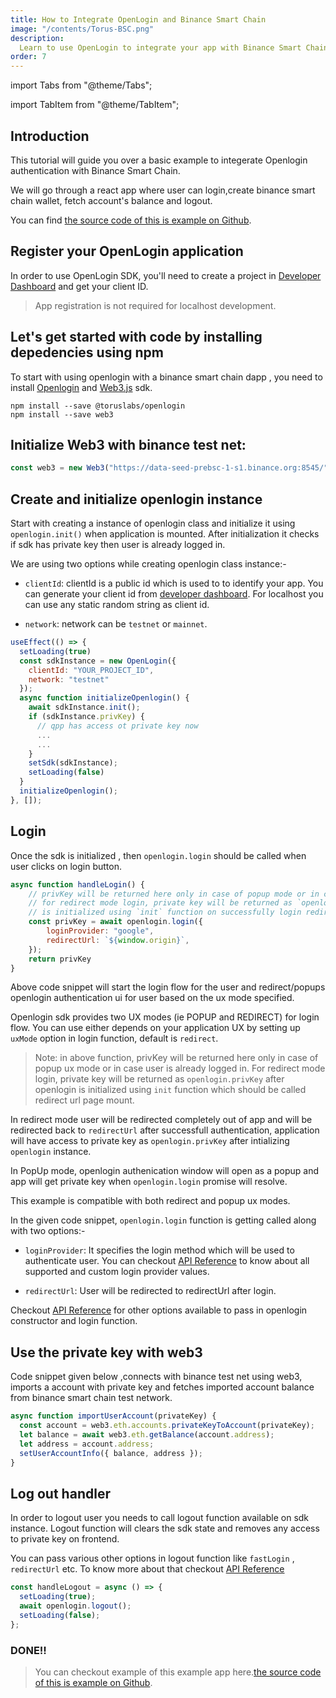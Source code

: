 ```yaml
---
title: How to Integrate OpenLogin and Binance Smart Chain
image: "/contents/Torus-BSC.png"
description:
  Learn to use OpenLogin to integrate your app with Binance Smart Chain
order: 7
---
```


import Tabs from "@theme/Tabs";

import TabItem from "@theme/TabItem";

## Introduction

This tutorial will guide you over a basic example to integerate Openlogin
authentication with Binance Smart Chain.

We will go through a react app where user can login,create binance smart chain
wallet, fetch account's balance and logout.

You can find
[the source code of this is example on Github](https://github.com/torusresearch/openlogin-binance-example).

## Register your OpenLogin application

In order to use OpenLogin SDK, you'll need to create a project in
[Developer Dashboard](https://developer.tor.us) and get your client ID.

> App registration is not required for localhost development.

## Let's get started with code by installing depedencies using npm

To start with using openlogin with a binance smart chain dapp , you need to
install [Openlogin](https://www.npmjs.com/package/@toruslabs/openlogin) and
[Web3.js](https://www.npmjs.com/package/web3) sdk.

```shell
npm install --save @toruslabs/openlogin
npm install --save web3
```

## Initialize Web3 with binance test net:

```js
const web3 = new Web3("https://data-seed-prebsc-1-s1.binance.org:8545/");
```

## Create and initialize openlogin instance

Start with creating a instance of openlogin class and initialize it using
`openlogin.init()` when application is mounted. After initialization it checks
if sdk has private key then user is already logged in.

We are using two options while creating openlogin class instance:-

- `clientId`: clientId is a public id which is used to to identify your app. You
  can generate your client id from
  [developer dashboard](http://developer.tor.us/). For localhost you can use any
  static random string as client id.

- `network`: network can be `testnet` or `mainnet`.

```js
useEffect(() => {
  setLoading(true)
  const sdkInstance = new OpenLogin({
    clientId: "YOUR_PROJECT_ID",
    network: "testnet"
  });
  async function initializeOpenlogin() {
    await sdkInstance.init();
    if (sdkInstance.privKey) {
      // qpp has access ot private key now
      ...
      ...
    }
    setSdk(sdkInstance);
    setLoading(false)
  }
  initializeOpenlogin();
}, []);
```

## Login

Once the sdk is initialized , then `openlogin.login` should be called when user
clicks on login button.

```js
async function handleLogin() {
    // privKey will be returned here only in case of popup mode or in case user is already logged in.
    // for redirect mode login, private key will be returned as `openlogin.privKey` after openlogin
    // is initialized using `init` function on successfully login redirect.
    const privKey = await openlogin.login({
        loginProvider: "google",
        redirectUrl: `${window.origin}`,
    });
    return privKey
}
```

Above code snippet will start the login flow for the user and redirect/popups openlogin authentication ui
for user based on the ux mode specified.

Openlogin sdk provides two UX modes (ie POPUP and REDIRECT) for login flow. You can use either depends on your
application UX by setting up `uxMode` option in login function, default is
`redirect`.

> Note: in above function, privKey will be returned here only in case of popup ux mode or in case user is already logged in. For redirect mode login, private key will be returned as `openlogin.privKey` after openlogin is initialized using `init` function which should be  called redirect url page mount.


In redirect mode user will be redirected completely out of app and will be
redirected back to `redirectUrl` after successfull authentication, application
will have access to private key as `openlogin.privKey` after intializing
`openlogin` instance.

In PopUp mode, openlogin authenication window will open as a popup and app will
get private key when `openlogin.login` promise will resolve.

This example is compatible with both redirect and popup ux modes.

In the given code snippet, `openlogin.login` function is getting called along
with two options:-

- `loginProvider`: It specifies the login method which will be used to
  authenticate user. You can checkout
  [API Reference](/open-login/api-reference/usage) to
  know about all supported and custom login provider values.

- `redirectUrl`: User will be redirected to redirectUrl after login.

Checkout
[API Reference](/open-login/api-reference/usage) for
other options available to pass in openlogin constructor and login function.


## Use the private key with web3

Code snippet given below ,connects with binance test net using web3, imports a
account with private key and fetches imported account balance from binance smart
chain test network.

```js
async function importUserAccount(privateKey) {
  const account = web3.eth.accounts.privateKeyToAccount(privateKey);
  let balance = await web3.eth.getBalance(account.address);
  let address = account.address;
  setUserAccountInfo({ balance, address });
}
```

## Log out handler

In order to logout user you needs to call logout function available on sdk
instance. Logout function will clears the sdk state and removes any access to
private key on frontend.

You can pass various other options in logout function like `fastLogin` ,
`redirectUrl` etc. To know more about that checkout
[API Reference](/open-login/api-reference/usage)

```js
const handleLogout = async () => {
  setLoading(true);
  await openlogin.logout();
  setLoading(false);
};
```

### DONE!!

> You can checkout example of this example app
> here.[the source code of this is example on Github](https://github.com/torusresearch/openlogin-binance-example).
